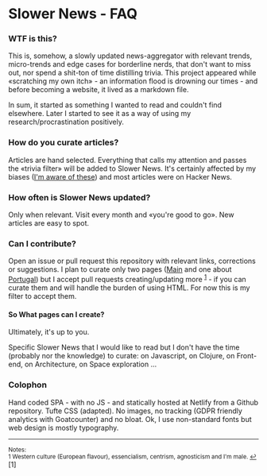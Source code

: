 # Slower News - FAQ

### WTF is this?

This is, somehow, a slowly updated news-aggregator with relevant trends, micro-trends and edge cases for borderline nerds, that don't want to miss out, nor spend a shit-ton of time distilling trivia.
This project appeared while «scratching my own itch» - an information flood is drowning our times - and before becoming a website, it lived as a markdown file.

In sum, it started as something I wanted to read and couldn't find elsewhere. Later I started to see it as a way of using my research/procrastination positively.

### How do you curate articles?

Articles are hand selected. Everything that calls my attention and passes the «trivia filter» will be added to Slower News. It's certainly affected by my biases ([I'm aware of these](https://github.com/slowernews/slowernews/blob/master/FAQ.md#what-are-your-main-biases)) and most articles were on Hacker News.

### How often is Slower News updated?

Only when relevant. Visit every month and «you're good to go». New articles are easy to spot.

### Can I contribute?

Open an issue or pull request this repository with relevant links, corrections or suggestions. I plan to curate only two pages ([Main](https://www.slowernews.com/) and one about [Portugal](https://www.slowernews.com/portugal)) but I accept pull requests creating/updating more <sup id="refnote1"> [1](#footnote1)</sup> - if you can curate them and will handle the burden of using HTML. For now this is my filter to accept them.

#### So What pages can I create?

Ultimately, it's up to you.

Specific Slower News that I would like to read but I don't have the time (probably nor the knowledge) to curate: on Javascript, on Clojure, on Front-end, on Architecture, on Space exploration ...

### Colophon

Hand coded SPA - with no JS - and statically hosted at Netlify from a Github repository. Tufte CSS (adapted). No images, no tracking (GDPR friendly analytics with Goatcounter) and no bloat. Ok, I use non-standard fonts but web design is mostly typography.

---
<sup>Notes:</sup><br>
<sup><a name="footnote1">1</a> Western culture (European flavour), essencialism, centrism, agnosticism and I'm male. [↩](#refnote1)</sup>
[1] 